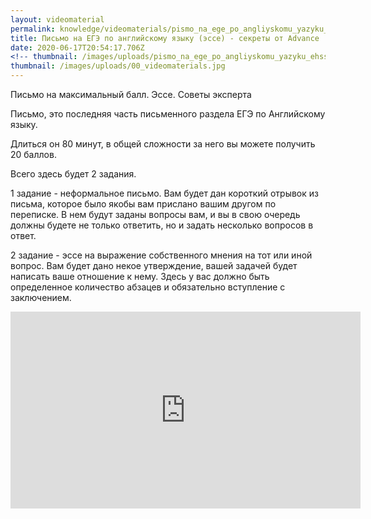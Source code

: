 ```yaml
---
layout: videomaterial
permalink: knowledge/videomaterials/pismo_na_ege_po_angliyskomu_yazyku_ehsse_sekrety_ot_advance/index.html
title: Письмо на ЕГЭ по английскому языку (эссе) - секреты от Advance
date: 2020-06-17T20:54:17.706Z
<!-- thumbnail: /images/uploads/pismo_na_ege_po_angliyskomu_yazyku_ehsse_sekrety_ot_advance-01.jpg -->
thumbnail: /images/uploads/00_videomaterials.jpg
---
```

Письмо на максимальный балл. Эссе. Советы эксперта

Письмо, это последняя часть письменного раздела ЕГЭ по Английскому языку.

Длиться он 80 минут, в общей сложности за него вы можете получить 20 баллов.

Всего здесь будет 2 задания.

1 задание - неформальное письмо. Вам будет дан короткий отрывок из письма, которое было якобы вам прислано вашим другом по переписке. В нем будут заданы вопросы вам, и вы в свою очередь должны будете не только ответить, но и задать несколько вопросов в ответ.

2 задание - эссе на выражение собственного мнения на тот или иной вопрос. Вам будет дано некое утверждение, вашей задачей будет написать ваше отношение к нему. Здесь у вас должно быть определенное количество абзацев и обязательно вступление с заключением.

<iframe width="560" height="315" src="https://www.youtube.com/embed/X9qdQ3EOtog" frameborder="0" allow="accelerometer; autoplay; encrypted-media; gyroscope; picture-in-picture" allowfullscreen></iframe>

